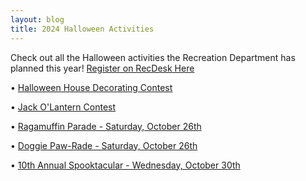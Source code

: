 ```yaml
---
layout: blog
title: 2024 Halloween Activities 
---
```


Check out all the Halloween activities the Recreation Department has planned this year! [Register on RecDesk Here](https://rutherfordnj.recdesk.com/Community/Program?category=8) 

• [Halloween House Decorating Contest](https://storage.googleapis.com/static.rutherford-nj.com/recreation/contests/2024_Halloween_HouseDecorating.pdf)

• [Jack O'Lantern Contest](https://storage.googleapis.com/static.rutherford-nj.com/recreation/contests/2024_Halloween_JackOLantern.pdf)

• [Ragamuffin Parade - Saturday, October 26th](https://storage.googleapis.com/static.rutherford-nj.com/recreation/contests/2024_Halloween_Ragamuffin.pdf)

• [Doggie Paw-Rade - Saturday, October 26th](https://storage.googleapis.com/static.rutherford-nj.com/recreation/contests/2024_Halloween_DogPawRade.pdf)

• [10th Annual Spooktacular - Wednesday, October 30th](https://storage.googleapis.com/static.rutherford-nj.com/recreation/2024_Spooktacular.pdf)
